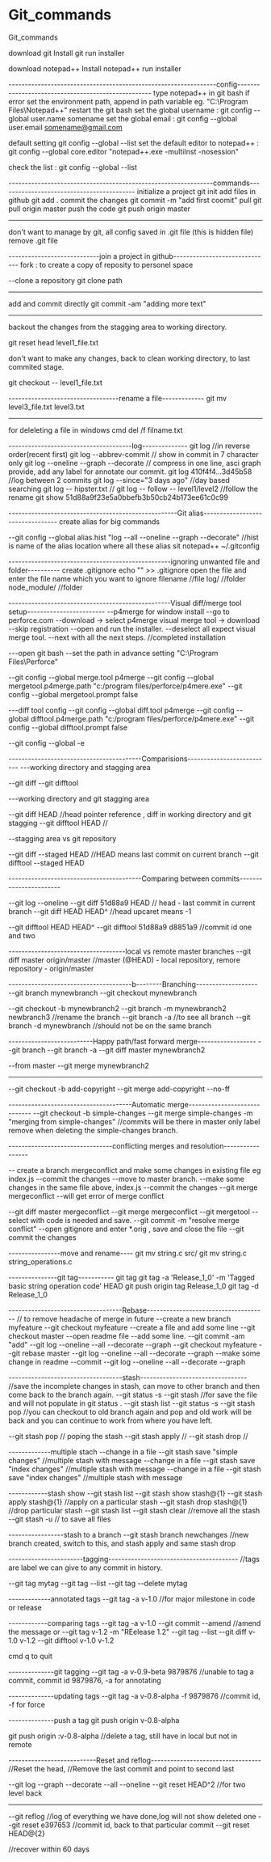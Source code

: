 # Git_commands
Git_commands

download git
Install git
run installer


download notepad++
Install notepad++
run installer

----------------------------------------------------------------config---------------------------------------------------
type  notepad++ in git bash
if error set the environment path, append in path variable eg. "C:\Program Files\Notepad++"
restart the git bash
set the global username :
  git config --global user.name somename
set the global email :
  git config --global user.email somename@gmail.com

default setting
git config --global --list
set the default editor to notepad++ : 
  git config --global core.editor "notepad++.exe -multiInst -nosession"
  
 check the list :
  git config --global --list
  
  ---------------------------------------------------------------commands------------------------------------------
  initialize a project
    git init 
  add files in github
    git add .
  commit the changes
    git commit -m "add first coomit"
  pull
    git pull origin master
  push the code
    git push origin master
    
   --------
   don't want to manage by git, all config saved in .git file (this is hidden file)
    remove .git file
    
  ----------------------------join a project in github------------------------------
  fork : to create a copy of reposity to personel space
  
--clone a repository
  git clone path
  
----------------------------------------------------------------------------------  
add and commit directly
git commit -am "adding more text"

----
backout the changes from the stagging area to working directory.

git reset head level1_file.txt

don't want to make any changes, back to clean working directory, to last commited stage.

git checkout -- level1_file.txt

----------------------------------rename a file-------------
git mv level3_file.txt level3.txt

-------------------------------------------------------------------------------------------------------------------------------
for deleleting a file in windows cmd
  del /f filname.txt
  
--------------------------------------log--------------
git log  //in reverse order(recent first)
git log --abbrev-commit   // show in commit in 7 character only
git log --oneline --graph --decorate // compress in one line, asci graph provide, add any label for annotate our commit.
git log  410f4f4...3d45b58 //log between 2 commits
git log --since="3 days ago" //day based searching
git log -- hipster.txt //
git log -- follow -- level1/level2   //follow the rename
git show  51d88a9f23e5a0bbefb3b50cb24b173ee61c0c99

----------------------------------------------------Git alias---------------------------------
  create alias for big commands
  
--git config --global alias.hist "log --all --oneline --graph --decorate"
//hist is name of the alias
location where all these alias sit
  notepad++ ~/.gitconfig
  
--------------------------------------------------ignoring unwanted file and folder----------
create .gitignore 
  echo "" >> .gitignore
open the file and enter the file name which you want to ignore
filename //file
log/ //folder
node_module/  //folder

--------------------------------------------------Visual diff/merge tool setup------------------------
--p4merge for window install
--go to perforce.com
--download -> select p4merge visual merge tool -> download
--skip registration
--open and run the installer. 
--deselect all expect visual merge tool.
--next with all the next steps.  //completed installation

---open git bash
--set the path in advance setting "C:\Program Files\Perforce"

--git config --global merge.tool p4merge
--git config --global mergetool.p4merge.path "c:/program files/perforce/p4mere.exe"
--git config --global mergetool.prompt false

---diff tool config
--git config --global diff.tool p4merge
--git config --global difftool.p4merge.path "c:/program files/perforce/p4mere.exe"
--git config --global difftool.prompt false

--git config --global -e

-----------------------------------------Comparisions--------------------------
---working directory and stagging area

--git diff
--git difftool

---working directory and git stagging area

--git diff HEAD    //head pointer reference , diff in working directory and git stagging
--git difftool HEAD  //

--stagging area vs git repository

--git diff --staged HEAD //HEAD means last commit on current branch
--git difftool --staged HEAD 

-----------------------------------------Comparing between commits-----------------------

--git log --oneline
--git diff 51d88a9 HEAD // head - last commit in current branch
--git diff HEAD HEAD^  //head upcaret means -1

--git difftool HEAD HEAD^
--git difftool 51d88a9 d8851a9  //commit id one and two

------------------------------------local vs remote master branches
--git diff master origin/master   //master (@HEAD) - local repository, remore repository - origin/master

--------------------------------------b--------Branching-------------------
--git branch mynewbranch
--git checkout mynewbranch

--git checkout -b mynewbranch2
--git branch -m mynewbranch2 newbranch3 //rename the branch
--git branch -a //to see all branch
--git branch -d mynewbranch //should not be on the same branch

--------------------------Happy path/fast forward merge------------------
--git branch
--git branch -a
--git diff master mynewbranch2

--from master
--git merge mynewbranch2

-----
--git checkout -b add-copyright
--git merge add-copyright --no-ff

--------------------------------------Automatic merge-----------------------------
--git checkout -b simple-changes
--git merge simple-changes -m "merging from simple-changes" //commits will be there in master only label remove when deleting the simple-changes branch.

--------------------------------conflicting merges and resolution-----------------


-- create a branch mergeconflict and make some changes in existing file eg index.js
--commit the changes
--move to master branch. 
--make some changes in the same file above, index.js
--commit the changes
--git merge mergeconflict
--will get error of merge conflict

--git diff master mergeconflict
--git merge mergeconflict
--git mergetool
--select with code is needed and save.
--git commit -m "resolve merge conflict"
--open gitignore and enter  *.orig , save and close the file
--git commit the changes


----------------move and rename----
git mv string.c src/
git mv string.c string_operations.c

---------------git tag-----------
git tag
git tag -a 'Release_1_0' -m 'Tagged basic string operation code' HEAD
git push origin tag Release_1_0
git tag -d Release_1_0

-----------------------------------Rebase-------------------------------------
// to remove headache of merge in future
--create a new branch myfeature
--git checkout myfeature
--create a file and add some line
--git checkout master
--open readme file
--add some line.
--git commit -am "add"
--git log --oneline --all --decorate --graph
--git checkout myfeature
--git rebase master 
--git log --oneline --all --decorate --graph
--make some change in readme
--commit
--git log --oneline --all --decorate --graph

-----------------------------------stash---------------------------------
//save the incomplete changes in stash, can move to other branch and then come back to the branch again.
--git status -s
--git stash  //for save the file and will not populate in git status .
--git stash list
--git status -s
--git stash pop //you can checkout to old branch again and pop and old work will be back and you can continue to work from where you have left.

--git stash pop // poping the stash
--git stash apply //
--git stash drop //

-------------multiple stach
--change in a file 
--git stash save "simple changes"  //multiple stash with message
--change in a file 
--git stash save "index changes"   //multiple stash with message
--change in a file 
--git stash save "index changes"   //multiple stash with message

------------stash show
--git stash list
--git stash show stash@{1}
--git stash apply stash@{1}  //apply on a particular stash
--git stash drop stash@{1} //drop particular stash
--git stash list
--git stash clear //remove all the stash
--git stash -u  // to save all files

-----------------stash to a branch
--git stash branch newchanges //new branch created, switch to this, and stash   apply and same stash drop

-----------------------tagging----------------------------------------
//tags are label we can give to any commit in history.

--git tag mytag
--git tag --list
--git tag --delete mytag

-------------annotated tags
--git tag -a v-1.0   //for major milestone in code or release

------------comparing tags
--git tag -a v-1.0
--git commit --amend  //amend the message
or
--git tag v-1.2 -m "REelease 1.2"
--git tag --list
--git diff v-1.0 v-1.2
--git difftool v-1.0 v-1.2

cmd q to quit

--------------git tagging
--git tag -a v-0.9-beta 9879876 //unable to tag a commit, commit id 9879876,
                                -a for annotating

--------------updating tags
--git tag -a v-0.8-alpha -f 9879876 //commit id, -f for force

--------------push a tag
git push origin v-0.8-alpha

git push origin :v-0.8-alpha  //delete a tag, still have in local but not in                                  remote

---------------------------Reset and reflog----------------------------------
//Reset the head, 
//Remove the last commit and point to second last

--git log --graph --decorate --all --oneline
--git reset HEAD^2 //for two level back

-------------
--git reflog //log of everything we have done,log will not show deleted one
--git reset e397653 //commit id, back to that particular commit
--git reset HEAD@{2}


//recover within 60 days
















































